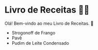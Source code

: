 # Livro de Receitas :man_cook:

Olá! Bem-vindo ao meu Livro de Receitas. :wave:

- Strogonoff de Frango
- Pavê
- Pudim de Leite Condensado
